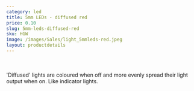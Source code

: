 ```yaml
---
category: led
title: 5mm LEDs - diffused red
price: 0.10
slug: 5mm-leds-diffused-red
sku: HGW
image: /images/Sales/light_5mmleds-red.jpeg
layout: productdetails
---
```

<br><br>'Diffused' lights are coloured when off and more evenly spread their light output when on. Like indicator lights.
